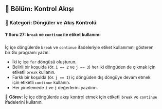 ## 📘 Bölüm: Kontrol Akışı  
### 🔹 Kategori: Döngüler ve Akış Kontrolü  
#### ❓ Soru 27: `break` ve `continue` ile etiket kullanımı

İç içe döngülerde `break` ve `continue` ifadeleriyle etiket kullanımını gösteren bir Go programı yazın.

- İki iç içe `for` döngüsü oluşturun.
- Belirli bir koşulda (ör. `i == 2` ve `j == 3`) her iki döngüden de çıkmak için etiketli `break` kullanın.
- Farklı bir koşulda (ör. `j == 1`) iç döngüden dış döngüye devam etmek için etiketli `continue` kullanın.
- Her yinelemede `i` ve `j` değerlerini yazdırın.

🔧 **Görev:** İç içe döngülerde akışı kontrol etmek için etiketli `break` ve `continue` ifadelerini kullanın.
